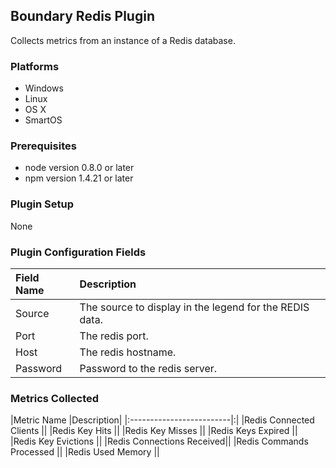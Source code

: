 Boundary Redis Plugin
---------------------

Collects metrics from an instance of a Redis database.

### Platforms
- Windows
- Linux
- OS X
- SmartOS

### Prerequisites
- node version 0.8.0 or later
- npm version 1.4.21 or later

### Plugin Setup

None

### Plugin Configuration Fields

|Field Name|Description                                            |
|:-------|:------------------------------------------------------|
|Source  |The source to display in the legend for the REDIS data.|
|Port    |The redis port.                                        |
|Host    |The redis hostname.                                    |
|Password|Password to the redis server.                          |

### Metrics Collected
|Metric Name               |Description|
|:-------------------------|:|
|Redis Connected Clients   ||
|Redis Key Hits            ||
|Redis Key Misses          ||
|Redis Keys Expired        ||
|Redis Key Evictions       ||
|Redis Connections Received||
|Redis Commands Processed  ||
|Redis Used Memory         ||

